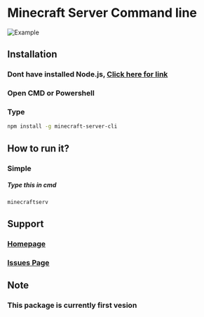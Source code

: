 # **Minecraft Server Command line**
![Example](https://media.discordapp.net/attachments/881146273179258880/885506923959562350/unknown.png)
## **Installation**
### Dont have installed Node.js, [Click here for link](https://nodejs.org/en/)
### Open CMD or Powershell
### **Type** 
```bash
npm install -g minecraft-server-cli
```
## How to run it?
### Simple
##### Type this in cmd
```bash
minecraftserv
```
## Support
### [Homepage]()
### [Issues Page]()

## Note
### This package is currently first vesion
